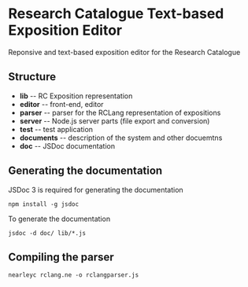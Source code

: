 # Research Catalogue Text-based Exposition Editor

Reponsive and text-based exposition editor for the Research Catalogue

## Structure

* **lib** --  RC Exposition representation
* **editor** -- front-end, editor
* **parser** -- parser for the RCLang representation of expositions
* **server** -- Node.js server parts (file export and conversion)
* **test** -- test application
* **documents** -- description of the system and other docuemtns
* **doc** --  JSDoc documentation

## Generating the documentation

JSDoc 3 is required for generating the documentation

``` shell
npm install -g jsdoc
```

To generate the documentation 
``` shell
jsdoc -d doc/ lib/*.js
```

## Compiling the parser

``` shell
nearleyc rclang.ne -o rclangparser.js 
```
